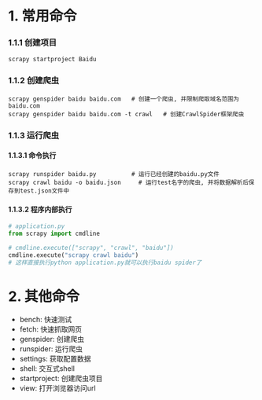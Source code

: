 # 1. 常用命令

### 1.1.1 创建项目

```shell
scrapy startproject Baidu
```

### 1.1.2 创建爬虫

```shell
scrapy genspider baidu baidu.com   # 创建一个爬虫, 并限制爬取域名范围为baidu.com
scrapy genspider baidu baidu.com -t crawl   # 创建CrawlSpider框架爬虫
```

### 1.1.3 运行爬虫

#### 1.1.3.1 命令执行

```shell
scrapy runspider baidu.py          # 运行已经创建的baidu.py文件
scrapy crawl baidu -o baidu.json     # 运行test名字的爬虫, 并将数据解析后保存到test.json文件中
```

#### 1.1.3.2 程序内部执行

```python
# application.py
from scrapy import cmdline

# cmdline.execute(["scrapy", "crawl", "baidu"])
cmdline.execute("scrapy crawl baidu")
# 这样直接执行python application.py就可以执行baidu spider了
```

# 2. 其他命令

* bench: 快速测试
* fetch: 快速抓取网页
* genspider: 创建爬虫
* runspider: 运行爬虫
* settings: 获取配置数据
* shell: 交互式shell
* startproject: 创建爬虫项目
* view: 打开浏览器访问url

